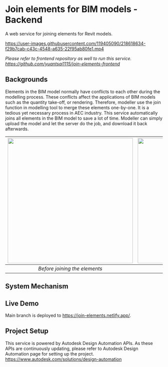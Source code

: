 # Join elements for BIM models - Backend

A web service for joining elements for Revit models. 

https://user-images.githubusercontent.com/119405090/218618634-f29b7cab-c43c-4548-a635-22f95ab80fe1.mp4

*Please refer to frontend repository as well to run this service. https://github.com/yuantsai1115/join-elements-frontend*

## Backgrounds
Elements in the BIM model normally have conflicts to each other during the modelling process. These conflicts affect the applications of BIM models such as the quantity take-off, or rendering. Therefore, modeller use the join function in modelling tool to merge these elements one-by-one. It is a tedious yet necessary process in AEC industry. This service automatically joins all elements in the BIM model to save a lot of time. Modeller can simply upload the model and let the server do the job, and download it back afterwards.

| <img src="https://user-images.githubusercontent.com/119405090/218623537-a3d00dc7-dda4-4eca-8605-c1a08078e7ef.jpg" width="400"> |  <img src="https://user-images.githubusercontent.com/119405090/218623551-4ddfe6e9-27a3-4816-af89-a2bb7f0e9bd3.jpg" width="400"> | 
|:--:| :--:| 
| *Before joining the elements* | *After joining the elements* |

## System Mechanism


## Live Demo
Main branch is deployed to https://join-elements.netlify.app/.

## Project Setup
This service is powered by Autodesk Design Automation APIs. As these APIs are continuously updating, please refer to Autodesk Design Automation page for setting up the project. https://www.autodesk.com/solutions/design-automation
